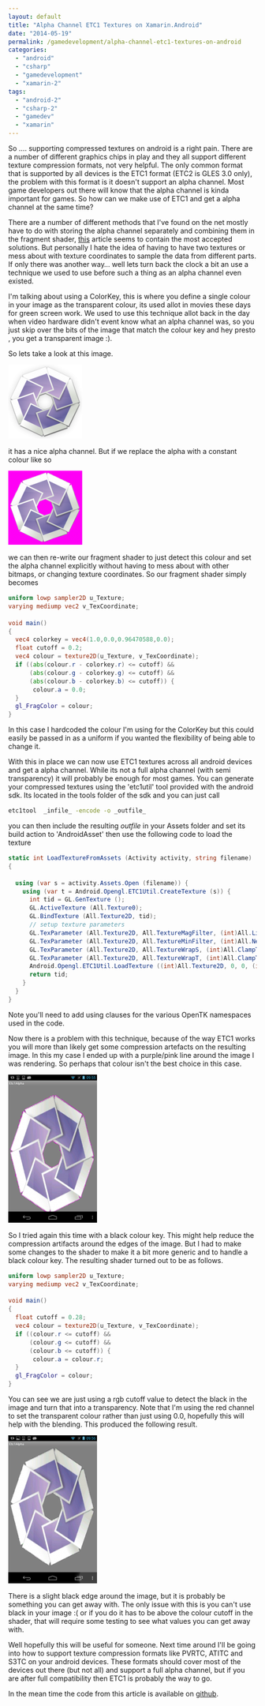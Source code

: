 ```yaml
---
layout: default
title: "Alpha Channel ETC1 Textures on Xamarin.Android"
date: "2014-05-19"
permalink: /gamedevelopment/alpha-channel-etc1-textures-on-android
categories: 
  - "android"
  - "csharp"
  - "gamedevelopment"
  - "xamarin-2"
tags: 
  - "android-2"
  - "csharp-2"
  - "gamedev"
  - "xamarin"
---
```


So …. supporting compressed textures on android is a right pain. There are a number of different graphics chips in play and they all support different texture compression formats, not very helpful. The only common format that is supported by all devices is the ETC1 format (ETC2 is GLES 3.0 only), the problem with this format is it doesn't support an alpha channel. Most game developers out there will know that the alpha channel is kinda important for games. So how can we make use of ETC1 and get a alpha channel at the same time?

There are a number of different methods that I've found on the net mostly have to do with storing the alpha channel separately and combining them in the fragment shader, [this](http://malideveloper.arm.com/develop-for-mali/sample-code/etcv1-texture-compression-and-alpha-channels/) article seems to contain the most accepted solutions. But personally I hate the idea of having to have two textures or mess about with texture coordinates to sample the data from different parts. If only there was another way… well lets turn back the clock a bit an use a technique we used to use before such a thing as an alpha channel even existed.

I'm talking about using a ColorKey, this is where you define a single colour in your image as the transparent colour, its used allot in movies these days for green screen work. We used to use this technique allot back in the day when video hardware didn't event know what an alpha channel was, so you just skip over the bits of the image that match the colour key and hey presto , you get a transparent image :).

So lets take a look at this image. 

![f_spot](../images/f_spot-150x150.png)

it has a nice alpha channel. But if we replace the alpha with a constant colour like so

![f_spot_rgb](../images/f_spot_rgb-150x150.png)

we can then re-write our fragment shader to just detect this colour and set the alpha channel explicitly without having to mess about with other bitmaps, or changing texture coordinates. So our fragment shader simply becomes

```glsl
uniform lowp sampler2D u_Texture;
varying mediump vec2 v_TexCoordinate;

void main()
{
  vec4 colorkey = vec4(1.0,0.0,0.96470588,0.0);
  float cutoff = 0.2;
  vec4 colour = texture2D(u_Texture, v_TexCoordinate);
  if ((abs(colour.r - colorkey.r) <= cutoff) &&
      (abs(colour.g - colorkey.g) <= cutoff) &&
      (abs(colour.b - colorkey.b) <= cutoff)) {
       colour.a = 0.0;
  }
  gl_FragColor = colour;
}

```

In this case I hardcoded the colour I'm using for the ColorKey but this could easily be passed in as a uniform if you wanted the flexibility of being able to change it.

With this in place we can now use ETC1 textures across all android devices and get a alpha channel. While its not a full alpha channel (with semi transparency) it will probably be enough for most games. You can generate your compressed textures using the 'etc1util' tool provided with the android sdk. Its located in the tools folder of the sdk and you can just call

```bash
etc1tool  _infile_ -encode -o _outfile_
```

you can then include the resulting _outfile_ in your Assets folder and set its build action to 'AndroidAsset' then use the following code to load the texture

```csharp
static int LoadTextureFromAssets (Activity activity, string filename)
{

  using (var s = activity.Assets.Open (filename)) {
    using (var t = Android.Opengl.ETC1Util.CreateTexture (s)) {
      int tid = GL.GenTexture ();
      GL.ActiveTexture (All.Texture0);
      GL.BindTexture (All.Texture2D, tid);
      // setup texture parameters
      GL.TexParameter (All.Texture2D, All.TextureMagFilter, (int)All.Linear);
      GL.TexParameter (All.Texture2D, All.TextureMinFilter, (int)All.Nearest);
      GL.TexParameter (All.Texture2D, All.TextureWrapS, (int)All.ClampToEdge);
      GL.TexParameter (All.Texture2D, All.TextureWrapT, (int)All.ClampToEdge);
      Android.Opengl.ETC1Util.LoadTexture ((int)All.Texture2D, 0, 0, (int)All.Rgb, (int)All.UnsignedShort565, t);
      return tid;
    }
  }
}
```

Note you'll need to add using clauses for the various OpenTK namespaces used in the code.

Now there is a problem with this technique, because of the way ETC1 works you will more than likely get some compression artefacts on the resulting image. In this my case I ended up with a purple/pink line around the image I was rendering. So perhaps that colour isn't the best choice in this case.

![Screenshot_2014-05-19-09-55-01](../images/Screenshot_2014-05-19-09-55-01-180x300.png)

So I tried again this time with a black colour key. This might help reduce the compression artifacts around the edges of the image. But I had to make some changes to the shader to make it a bit more generic and to handle a black colour key. The resulting shader turned out to be as follows.

```glsl
uniform lowp sampler2D u_Texture;
varying mediump vec2 v_TexCoordinate;

void main()
{
  float cutoff = 0.28;
  vec4 colour = texture2D(u_Texture, v_TexCoordinate);
  if ((colour.r <= cutoff) &&
      (colour.g <= cutoff) &&
      (colour.b <= cutoff)) {
       colour.a = colour.r;
  }
  gl_FragColor = colour;
}

```

You can see we are just using a rgb cutoff value to detect the black in the image and turn that into a transparency. Note that I'm using the red channel to set the transparent colour rather than just using 0.0, hopefully this will help with the blending. This produced the following result.

![Screenshot_2014-05-19-09-56-31](../images/Screenshot_2014-05-19-09-56-31-180x300.png)

There is a slight black edge around the image, but it is probably be something you can get away with. The only issue with this is you can't use black in your image :( or if you do it has to be above the colour cutoff in the shader, that will require some testing to see what values you can get away with.

Well hopefully this will be useful for someone. Next time around I'll be going into how to support texture compression formats like PVRTC, ATITC and S3TC on your android devices. These formats should cover most of the devices out there (but not all) and support a full alpha channel, but if you are after full compatibility then ETC1 is probably the way to go.

In the mean time the code from this article is available on [github](https://github.com/infinitespace-studios/Blog/tree/master/Etc1Alpha).
